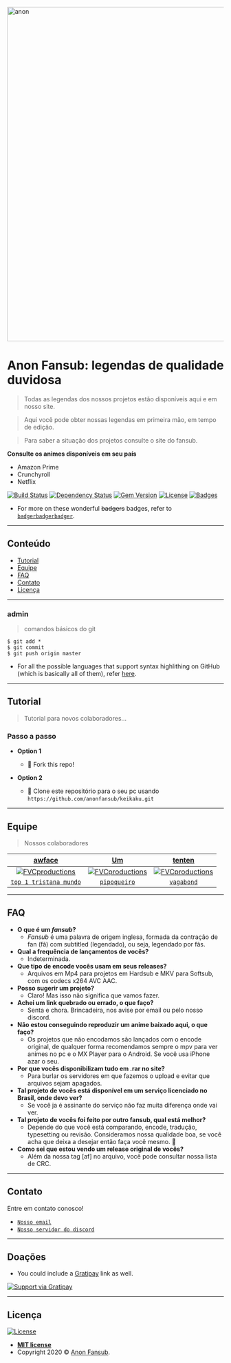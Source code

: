 <a href="http://www.anonfansub.com/"><img src="https://coverfiles.alphacoders.com/903/90335.png" title="AF" alt="anon" width="777px"></a>

# Anon Fansub: legendas de qualidade duvidosa

> Todas as legendas dos nossos projetos estão disponíveis aqui e em nosso site.

> Aqui você pode obter nossas legendas em primeira mão, em tempo de edição.

> Para saber a situação dos projetos consulte o site do fansub.

**Consulte os animes disponíveis em seu país**

- Amazon Prime
- Crunchyroll
- Netflix

[![Build Status](http://img.shields.io/travis/badges/badgerbadgerbadger.svg?style=flat-square)](https://travis-ci.org/badges/badgerbadgerbadger) [![Dependency Status](http://img.shields.io/gemnasium/badges/badgerbadgerbadger.svg?style=flat-square)](https://gemnasium.com/badges/badgerbadgerbadger) [![Gem Version](http://img.shields.io/gem/v/badgerbadgerbadger.svg?style=flat-square)](https://rubygems.org/gems/badgerbadgerbadger) [![License](http://img.shields.io/:license-mit-blue.svg?style=flat-square)](http://badges.mit-license.org) [![Badges](http://img.shields.io/:badges-9/9-ff6799.svg?style=flat-square)](https://github.com/badges/badgerbadgerbadger)

- For more on these wonderful ~~badgers~~ badges, refer to <a href="http://badges.github.io/badgerbadgerbadger/" target="_blank">`badgerbadgerbadger`</a>.

---

## Conteúdo


- [Tutorial](#tutorial)
- [Equipe](#equipe)
- [FAQ](#faq)
- [Contato](#contato)
- [Licença](#licença)


---

### admin

> comandos básicos do git

```shell
$ git add *
$ git commit
$ git push origin master
```

- For all the possible languages that support syntax highlithing on GitHub (which is basically all of them), refer <a href="https://github.com/github/linguist/blob/master/lib/linguist/languages.yml" target="_blank">here</a>.

---

## Tutorial

> Tutorial para novos colaboradores...

### Passo a passo

- **Option 1**
    - 🍴 Fork this repo!

- **Option 2**
    - 👯 Clone este repositório para o seu pc usando `https://github.com/anonfansub/keikaku.git`

---

## Equipe

> Nossos colaboradores

| <a href="https://myanimelist.net/profile/awface" target="_blank">**awface**</a> | <a href="https://anilist.co/user/Artoria/animelist" target="_blank">**Um**</a> | <a href="#" target="_blank">**tenten**</a> |
| :---: |:---:| :---:|
| [![FVCproductions](https://i.imgur.com/OmBqyktt.jpg)](http://fvcproductions.com)    | [![FVCproductions](https://i.imgur.com/Mx9bjCat.jpg)](http://fvcproductions.com) | [![FVCproductions](https://i.imgur.com/4etBVWjt.jpg)](http://fvcproductions.com)  |
| <a href="http://github.com/fvcproductions" target="_blank">`top 1 tristana mundo`</a> | <a href="http://github.com/fvcproductions" target="_blank">`pipoqueiro`</a> | <a href="http://github.com/fvcproductions" target="_blank">`vagabond`</a> |

---

## FAQ

- **O que é um *fansub*?**
    - *Fansub* é uma palavra de origem inglesa, formada da contração de fan (fã) com subtitled (legendado), ou seja, legendado por fãs.
- **Qual a frequência de lançamentos de vocês?**
    - Indeterminada.
- **Que tipo de encode vocês usam em seus releases?**
    - Arquivos em Mp4 para projetos em Hardsub e MKV para Softsub, com os codecs x264 AVC AAC.
- **Posso sugerir um projeto?**
    - Claro! Mas isso não significa que vamos fazer.
- **Achei um link quebrado ou errado, o que faço?**
    - Senta e chora. Brincadeira, nos avise por email ou pelo nosso discord.
- **Não estou conseguindo reproduzir um anime baixado aqui, o que faço?**
    - Os projetos que não encodamos são lançados com o encode original, de qualquer forma recomendamos sempre o mpv para ver animes no pc e o MX Player para o Android. Se você usa iPhone azar o seu.
- **Por que vocês disponibilizam tudo em .rar no site?**
    - Para burlar os servidores em que fazemos o upload e evitar que arquivos sejam apagados.
- **Tal projeto de vocês está disponível em um serviço licenciado no Brasil, onde devo ver?**
    - Se você ja é assinante do serviço não faz muita diferença onde vai ver.
- **Tal projeto de vocês foi feito por outro fansub, qual está melhor?**
    - Depende do que você está comparando, encode, tradução, typesetting ou revisão. Consideramos nossa qualidade boa, se você acha que deixa a desejar então faça você mesmo. 💩
- **Como sei que estou vendo um release original de vocês?**
    - Além da nossa tag [af] no arquivo, você pode consultar nossa lista de CRC.

---

## Contato

Entre em contato conosco!

- <a href="mailto:anonfansub@gmail.com?Subject=Hello%20again" target="_top">`Nosso email`</a>
- <a href="https://discord.gg/tnkRxvQ" target="_blank">`Nosso servidor do discord`</a>

---

## Doações

- You could include a <a href="https://cdn.rawgit.com/gratipay/gratipay-badge/2.3.0/dist/gratipay.png" target="_blank">Gratipay</a> link as well.

[![Support via Gratipay](https://cdn.rawgit.com/gratipay/gratipay-badge/2.3.0/dist/gratipay.png)](https://gratipay.com/fvcproductions/)


---

## Licença

[![License](http://img.shields.io/:license-mit-blue.svg?style=flat-square)](http://badges.mit-license.org)

- **[MIT license](http://opensource.org/licenses/mit-license.php)**
- Copyright 2020 © <a href="#" target="_blank">Anon Fansub</a>.
